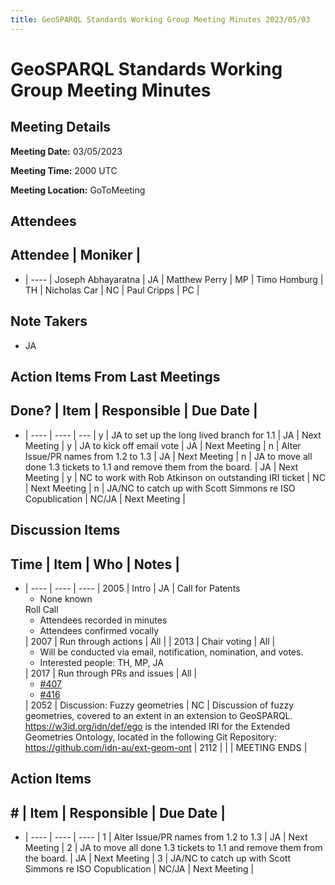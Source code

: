 ```yaml
---
title: GeoSPARQL Standards Working Group Meeting Minutes 2023/05/03
---
```

# GeoSPARQL Standards Working Group Meeting Minutes
## Meeting Details
**Meeting Date:** 03/05/2023

**Meeting Time:** 2000 UTC

**Meeting Location:** GoToMeeting  

## Attendees
Attendee | Moniker |
---
- | ---- |
Joseph Abhayaratna | JA |
Matthew Perry | MP |
Timo Homburg | TH |
Nicholas Car | NC |
Paul Cripps | PC |


## Note Takers
- JA

## Action Items From Last Meetings
Done? | Item | Responsible | Due Date |
---
- | ---- | ---- | --- |
y | JA to set up the long lived branch for 1.1 | JA | Next Meeting |
y | JA to kick off email vote | JA | Next Meeting |
n | Alter Issue/PR names from 1.2 to 1.3 | JA | Next Meeting |
n | JA to move all done 1.3 tickets to 1.1 and remove them from the board. | JA | Next Meeting |
y | NC to work with Rob Atkinson on outstanding IRI ticket | NC | Next Meeting |
n | JA/NC to catch up with Scott Simmons re ISO Copublication | NC/JA | Next Meeting |

## Discussion Items
Time | Item | Who | Notes |
---
- | ---- | ---- | ---- |
2005 | Intro | JA | Call for Patents<ul><li>None known</li></ul>Roll Call<ul><li>Attendees recorded in minutes</li><li>Attendees confirmed vocally</li></ul> |
2007 | Run through actions | All | |
2013 | Chair voting | All | <ul><li>Will be conducted via email, notification, nomination, and votes.</li><li>Interested people: TH, MP, JA</li></ul> |
2017 | Run through PRs and issues | All | <ul><li>[#407](https://github.com/opengeospatial/ogc-geosparql/pull/407)</li><li>[#416](https://github.com/opengeospatial/ogc-geosparql/issues/416)</li></ul> |
2052 | Discussion: Fuzzy geometries | NC | Discussion of fuzzy geometries, covered to an extent in an extension to GeoSPARQL. https://w3id.org/idn/def/ego is the intended IRI for the Extended Geometries Ontology, located in the following Git Repository: https://github.com/idn-au/ext-geom-ont  |
2112 | | | MEETING ENDS |

## Action Items
\# | Item | Responsible | Due Date |
---
- | ---- | ---- | ---- |
<span name="action_1">1</span> | Alter Issue/PR names from 1.2 to 1.3 | JA | Next Meeting |
<span name="action_2">2</span> | JA to move all done 1.3 tickets to 1.1 and remove them from the board. | JA | Next Meeting |
<span name="action_3">3</span> | JA/NC to catch up with Scott Simmons re ISO Copublication | NC/JA | Next Meeting |
